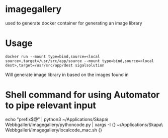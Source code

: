 # imagegallery
used to generate docker container for generating an image library

# Usage
```
docker run --mount type=bind,source=<local source>,target=/usr/src/app/source --mount type=bind,source=<local dest>,target=/usr/src/app/dest sigalsolution
```
Will generate image library in <local dest> based on the images found in <local source>

# Shell command for using Automator to pipe relevant input

echo "prefix$@" | python3 ~/Applications/Skapa\ Webbgalleri/imagegallery/pythoncode.py | xargs -I {} ~/Applications/Skapa\ Webbgalleri/imagegallery/localcode_mac.sh {}
